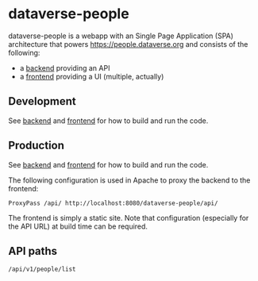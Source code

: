 # dataverse-people

dataverse-people is a webapp with an Single Page Application (SPA) architecture that powers https://people.dataverse.org and consists of the following:

- a [backend][backend] providing an API
- a [frontend][frontend] providing a UI (multiple, actually)

## Development

See [backend][] and [frontend][] for how to build and run the code.

## Production

See [backend][] and [frontend][] for how to build and run the code.

The following configuration is used in Apache to proxy the backend to the frontend:

```
ProxyPass /api/ http://localhost:8080/dataverse-people/api/
```

The frontend is simply a static site. Note that configuration (especially for the API URL) at build time can be required.

## API paths

```
/api/v1/people/list
```

[backend]: backend
[frontend]: frontend
